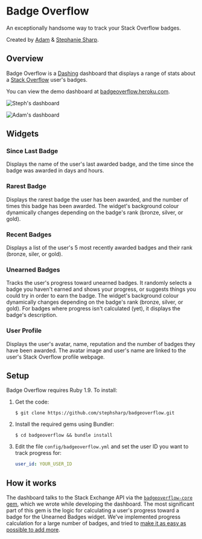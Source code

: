 # Badge Overflow

An exceptionally handsome way to track your Stack Overflow badges.

Created by [Adam](https://github.com/sharplet) & [Stephanie Sharp](https://github.com/stephsharp).


## Overview

Badge Overflow is a [Dashing](http://shopify.github.com/dashing)
dashboard that displays a range of stats about a
[Stack Overflow](http://stackoverflow.com) user's badges.

You can view the demo dashboard at [badgeoverflow.heroku.com](http://badgeoverflow.heroku.com/).

![Steph's dashboard](https://raw.github.com/stephsharp/badgeoverflow/master/public/screenshots/badgeoverflow/steph_sharp.png)

![Adam's dashboard](https://raw.github.com/stephsharp/badgeoverflow/master/public/screenshots/badgeoverflow/adam_sharp.png)


## Widgets

### Since Last Badge
Displays the name of the user's last awarded badge, and the time since the badge was awarded in days and hours.

### Rarest Badge
Displays the rarest badge the user has been awarded, and the number of times this badge has been awarded. The widget's background colour dynamically changes depending on the badge's rank (bronze, silver, or gold).

### Recent Badges
Displays a list of the user's 5 most recently awarded badges and their rank (bronze, siler, or gold).

### Unearned Badges
Tracks the user's progress toward unearned badges. It randomly selects a badge you haven't earned and shows your progress, or suggests things you could try in order to earn the badge. The widget's background colour dynamically changes depending on the badge's rank (bronze, silver, or gold). For badges where progress isn't calculated (yet), it displays the badge's description.

### User Profile
Displays the user's avatar, name, reputation and the number of badges they have been awarded. The avatar image and user's name are linked to the user's Stack Overflow profile webpage.


## Setup

Badge Overflow requires Ruby 1.9. To install:

 1. Get the code:

    ```
    $ git clone https://github.com/stephsharp/badgeoverflow.git
    ```

 2. Install the required gems using Bundler:

    ```
    $ cd badgeoverflow && bundle install
    ```

 3. Edit the file `config/badgeoverflow.yml` and set the user ID you want to track progress for:

    ```yaml
    user_id: YOUR_USER_ID
    ```

## How it works

The dashboard talks to the Stack Exchange API via the
[`badgeoverflow-core` gem](https://github.com/sharplet/badgeoverflow-core),
which we wrote while developing the dashboard. The most significant
part of this gem is the logic for calculating a user's progress toward
a badge for the Unearned Badges widget. We've implemented progress calculation for a large number of
badges, and tried to [make it as easy as possible to add more](https://github.com/sharplet/badgeoverflow-core/blob/master/CONTRIBUTING.md).
